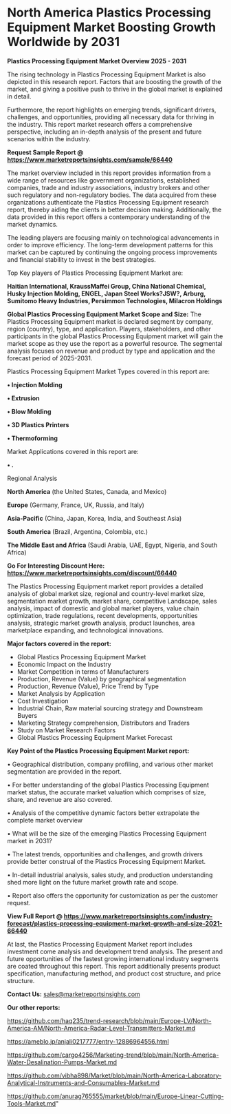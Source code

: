 # North America Plastics Processing Equipment Market Boosting Growth Worldwide by 2031

<Strong> Plastics Processing Equipment Market Overview 2025 - 2031</strong>

The rising technology in Plastics Processing Equipment Market is also depicted in this research report. Factors that are boosting the growth of the market, and giving a positive push to thrive in the global market is explained in detail.

Furthermore, the report highlights on emerging trends, significant drivers, challenges, and opportunities, providing all necessary data for thriving in the industry. This report market research offers a comprehensive perspective, including an in-depth analysis of the present and future scenarios within the industry.

<strong>Request Sample Report @ <a href=https://www.marketreportsinsights.com/sample/66440>https://www.marketreportsinsights.com/sample/66440</a></strong>

The market overview included in this report provides information from a wide range of resources like government organizations, established companies, trade and industry associations, industry brokers and other such regulatory and non-regulatory bodies. The data acquired from these organizations authenticate the Plastics Processing Equipment research report, thereby aiding the clients in better decision making. Additionally, the data provided in this report offers a contemporary understanding of the market dynamics.

The leading players are focusing mainly on technological advancements in order to improve efficiency. The long-term development patterns for this market can be captured by continuing the ongoing process improvements and financial stability to invest in the best strategies.

Top Key players of Plastics Processing Equipment Market are:

<strong>Haitian International, KraussMaffei Group, China National Chemical, Husky Injection Molding, ENGEL, Japan Steel Works?JSW?, Arburg, Sumitomo Heavy Industries, Persimmon Technologies, Milacron Holdings</strong>

<strong><b>Global Plastics Processing Equipment Market Scope and Size:</b></strong>
The Plastics Processing Equipment market is declared segment by company, region (country), type, and application. Players, stakeholders, and other participants in the global Plastics Processing Equipment market will gain the market scope as they use the report as a powerful resource. The segmental analysis focuses on revenue and product by type and application and the forecast period of 2025-2031.

Plastics Processing Equipment Market Types covered in this report are:

<strong>• Injection Molding

• Extrusion

• Blow Molding

• 3D Plastics Printers

• Thermoforming</strong>

Market Applications covered in this report are:

<strong>• .</strong> 

Regional Analysis

<strong>North America</strong> (the United States, Canada, and Mexico)

<strong>Europe</strong> (Germany, France, UK, Russia, and Italy)

<strong>Asia-Pacific</strong> (China, Japan, Korea, India, and Southeast Asia)

<strong>South America</strong> (Brazil, Argentina, Colombia, etc.)

<strong>The Middle East and Africa</strong> (Saudi Arabia, UAE, Egypt, Nigeria, and South Africa)

<strong>Go For Interesting Discount Here: <a href=https://www.marketreportsinsights.com/discount/66440>https://www.marketreportsinsights.com/discount/66440</a></strong>

The Plastics Processing Equipment market report provides a detailed analysis of global market size, regional and country-level market size, segmentation market growth, market share, competitive Landscape, sales analysis, impact of domestic and global market players, value chain optimization, trade regulations, recent developments, opportunities analysis, strategic market growth analysis, product launches, area marketplace expanding, and technological innovations.

<strong><b>Major factors covered in the report:</b></strong>
<ul>
  <li>Global Plastics Processing Equipment Market </li>
  <li>Economic Impact on the Industry</li>
  <li>Market Competition in terms of Manufacturers</li>
  <li>Production, Revenue (Value) by geographical segmentation</li>
  <li>Production, Revenue (Value), Price Trend by Type</li>
  <li>Market Analysis by Application</li>
  <li>Cost Investigation</li>
  <li>Industrial Chain, Raw material sourcing strategy and Downstream Buyers</li>
  <li>Marketing Strategy comprehension, Distributors and Traders</li>
  <li>Study on Market Research Factors</li>
  <li>Global Plastics Processing Equipment Market Forecast</li>
</ul>

<strong><b>Key Point of the Plastics Processing Equipment Market report:</b></strong>

• Geographical distribution, company profiling, and various other market segmentation are provided in the report.

• For better understanding of the global Plastics Processing Equipment market status, the accurate market valuation which comprises of size, share, and revenue are also covered.

• Analysis of the competitive dynamic factors better extrapolate the complete market overview

• What will be the size of the emerging Plastics Processing Equipment market in 2031?

• The latest trends, opportunities and challenges, and growth drivers provide better construal of the Plastics Processing Equipment Market.

• In-detail industrial analysis, sales study, and production understanding shed more light on the future market growth rate and scope.

• Report also offers the opportunity for customization as per the customer request.

<strong><b>View Full Report @ <a href=https://www.marketreportsinsights.com/industry-forecast/plastics-processing-equipment-market-growth-and-size-2021-66440>https://www.marketreportsinsights.com/industry-forecast/plastics-processing-equipment-market-growth-and-size-2021-66440</a></b></strong>


At last, the Plastics Processing Equipment Market report includes investment come analysis and development trend analysis. The present and future opportunities of the fastest growing international industry segments are coated throughout this report. This report additionally presents product specification, manufacturing method, and product cost structure, and price structure.

<strong>Contact Us:</strong>
sales@marketreportsinsights.com

<strong>Our other reports:</strong>

<a href=https://github.com/haq235/trend-research/blob/main/Europe-LV/North-America-AM/North-America-Radar-Level-Transmitters-Market.md>https://github.com/haq235/trend-research/blob/main/Europe-LV/North-America-AM/North-America-Radar-Level-Transmitters-Market.md</a>

<a href=https://ameblo.jp/anjali0217777/entry-12886964556.html>https://ameblo.jp/anjali0217777/entry-12886964556.html</a>

<a href=https://github.com/cargo4256/Marketing-trend/blob/main/North-America-Water-Desalination-Pumps-Market.md>https://github.com/cargo4256/Marketing-trend/blob/main/North-America-Water-Desalination-Pumps-Market.md</a>

<a href=https://github.com/vibha898/Market/blob/main/North-America-Laboratory-Analytical-Instruments-and-Consumables-Market.md>https://github.com/vibha898/Market/blob/main/North-America-Laboratory-Analytical-Instruments-and-Consumables-Market.md</a>

<a href=https://github.com/anurag765555/market/blob/main/Europe-Linear-Cutting-Tools-Market.md>https://github.com/anurag765555/market/blob/main/Europe-Linear-Cutting-Tools-Market.md</a>"
